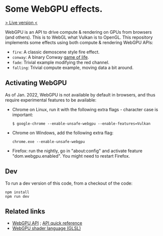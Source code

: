 # Some WebGPU effects.

[> Live version <](https://palats.github.io/webgpu/)

WebGPU is an API to drive compute & rendering on GPUs from browsers (and others). This is to WebGL what Vulkan is to OpenGL. This repository implements some effects using both compute & rendering WebGPU APIs:
 - `fire`: A classic demoscene style fire effect.
 - `conway`: A binary Conway [game of life](https://en.wikipedia.org/wiki/Conway%27s_Game_of_Life).
 - `fade`: Trivial example modifying the red channel.
 - `falling`: Trivial compute example, moving data a bit around.

## Activating WebGPU
As of Jan. 2022, WebGPU is not available by default in browsers, and thus require experimental features to be available:

- Chrome on Linux, run it with the following extra flags - character case is important:
  ```
  $ google-chrome --enable-unsafe-webgpu --enable-features=Vulkan
  ```
- Chrome on Windows, add the following extra flag:
  ```
  chrome.exe --enable-unsafe-webgpu
  ```
- Firefox: run the nightly, go in "about:config" and activate feature "dom.webgpu.enabled". You might need to restart Firefox.

## Dev
To run a dev version of this code, from a checkout of the code:
```
npm install
npm run dev
```

## Related links
 - [WebGPU API](https://gpuweb.github.io/gpuweb/) ; [API quick reference](https://webgpu.rocks/)
 - [WebGPU shader language (GLSL)](https://gpuweb.github.io/gpuweb/wgsl)